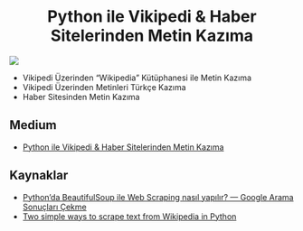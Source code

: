 <h1 align="center"> Python ile Vikipedi & Haber Sitelerinden Metin Kazıma </h1>

<p align="left"> <img src="https://github.com/kubrakurt/python_text_scraping/blob/main/Python%20ile%20Vikipedi%20%26%20Haber%20Sitelerinden%20Metin%20Kaz%C4%B1ma.png" /> </p>

* Vikipedi Üzerinden “Wikipedia” Kütüphanesi ile Metin Kazıma
* Vikipedi Üzerinden Metinleri Türkçe Kazıma
* Haber Sitesinden Metin Kazıma

## Medium

* [Python ile Vikipedi & Haber Sitelerinden Metin Kazıma](https://kubrakurt.medium.com/python-ile-vikipedi-haber-sitelerinden-metin-kaz%C4%B1ma-7a64f2e0e3a2)

## Kaynaklar

* [Python’da BeautifulSoup ile Web Scraping nasıl yapılır? — Google Arama Sonuçları Çekme](https://www.mertmekatronik.com/pythonda-beautifulsoup-ile-web-scraping)
* [Two simple ways to scrape text from Wikipedia in Python](https://levelup.gitconnected.com/two-simple-ways-to-scrape-text-from-wikipedia-in-python-9ce07426579b)
